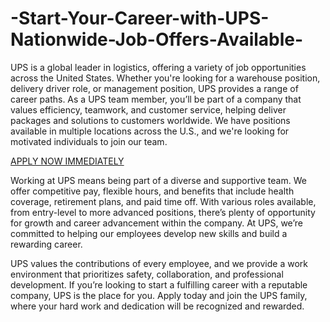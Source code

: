 # -Start-Your-Career-with-UPS-Nationwide-Job-Offers-Available-
UPS is a global leader in logistics, offering a variety of job opportunities across the United States. Whether you're looking for a warehouse position, delivery driver role, or management position, UPS provides a range of career paths. As a UPS team member, you’ll be part of a company that values efficiency, teamwork, and customer service, helping deliver packages and solutions to customers worldwide. We have positions available in multiple locations across the U.S., and we're looking for motivated individuals to join our team.

[APPLY NOW IMMEDIATELY](https://sites.google.com/view/ups-jobs-hiring-now/home)

Working at UPS means being part of a diverse and supportive team. We offer competitive pay, flexible hours, and benefits that include health coverage, retirement plans, and paid time off. With various roles available, from entry-level to more advanced positions, there’s plenty of opportunity for growth and career advancement within the company. At UPS, we’re committed to helping our employees develop new skills and build a rewarding career.

UPS values the contributions of every employee, and we provide a work environment that prioritizes safety, collaboration, and professional development. If you’re looking to start a fulfilling career with a reputable company, UPS is the place for you. Apply today and join the UPS family, where your hard work and dedication will be recognized and rewarded.
